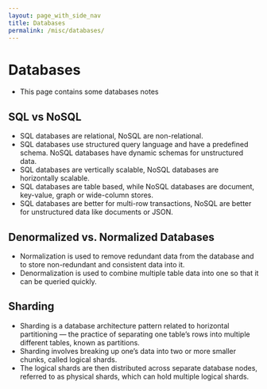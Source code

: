 ```yaml
---
layout: page_with_side_nav
title: Databases
permalink: /misc/databases/
---
```


# Databases
- This page contains some databases notes

## SQL vs NoSQL
- SQL databases are relational, NoSQL are non-relational.
- SQL databases use structured query language and have a predefined schema. NoSQL databases have dynamic schemas for unstructured data.
- SQL databases are vertically scalable, NoSQL databases are horizontally scalable.
- SQL databases are table based, while NoSQL databases are document, key-value, graph or wide-column stores.
- SQL databases are better for multi-row transactions, NoSQL are better for unstructured data like documents or JSON.

## Denormalized vs. Normalized Databases
- Normalization is used to remove redundant data from the database and to store non-redundant and consistent data into it.	
- Denormalization is used to combine multiple table data into one so that it can be queried quickly.

## Sharding
- Sharding is a database architecture pattern related to horizontal partitioning — the practice of separating one table’s rows into multiple different tables, known as partitions. 
- Sharding involves breaking up one’s data into two or more smaller chunks, called logical shards.
- The logical shards are then distributed across separate database nodes, referred to as physical shards, which can hold multiple logical shards. 